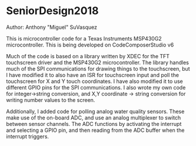 # SeniorDesign2018

Author: Anthony "Miguel" SuVasquez

This is microcontroller code for a Texas Instruments MSP430G2 microcontroller.
This is being developed on CodeComposerStudio v6

Much of the code is based on a library written by XDEC for the TFT touchscreen driver and the MSP430G2 microcontroller.
The library handles much of the SPI communications for drawing things to the touchscreen, but I have modified it to also have an ISR for touchscreen input and poll the touchscreen for X and Y touch coordinates. I have also modified it to use different GPIO pins for the SPI communications. I also wrote my own code for integer->string conversion, and X,Y coordinate -> string conversion for writing number values to the screen.

Additionally, I added code for polling analog water quality sensors. These make use of the on-board ADC, and use an analog multiplexer to switch between sensor channels. The ADC functions by activating the interrupt and selecting a GPIO pin, and then reading from the ADC buffer when the interrupt triggers.
